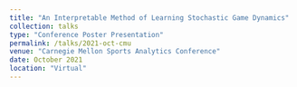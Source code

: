 ```yaml
---
title: "An Interpretable Method of Learning Stochastic Game Dynamics"
collection: talks
type: "Conference Poster Presentation"
permalink: /talks/2021-oct-cmu
venue: "Carnegie Mellon Sports Analytics Conference"
date: October 2021
location: "Virtual"
---
```

